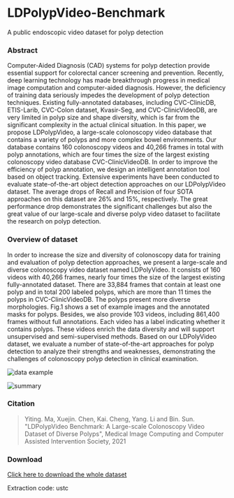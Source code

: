 # LDPolypVideo-Benchmark
A public endoscopic video dataset for polyp detection
### Abstract
Computer-Aided Diagnosis (CAD) systems for polyp detection provide essential support for colorectal cancer screening and prevention. 
Recently, deep learning technology has made breakthrough progress in medical image computation and computer-aided diagnosis. However, the deficiency of training data seriously impedes the development of polyp detection techniques. 
Existing fully-annotated databases, including CVC-ClinicDB, ETIS-Larib, CVC-Colon dataset, Kvasir-Seg, and CVC-ClinicVideoDB, are very limited in polyp size and shape diversity, which is far from the significant complexity in the actual clinical situation. 
In this paper, we propose LDPolypVideo, a large-scale colonoscopy video database that contains a variety of polyps and more complex bowel environments. 
Our database contains 160 colonoscopy videos and 40,266 frames in total with polyp annotations, which are four times the size of the largest existing colonoscopy video database CVC-ClinicVideoDB. 
In order to improve the efficiency of polyp annotation, we design an intelligent annotation tool based on object tracking. 
Extensive experiments have been conducted to evaluate state-of-the-art object detection approaches on our LDPolypVideo dataset. The average drops of Recall and Precision of four SOTA approaches on this dataset are 26\% and 15\%, respectively. 
The great performance drop demonstrates the significant challenges but also the great value of our large-scale and diverse polyp video dataset to facilitate the research on polyp detection.

### Overview of dataset
In order to increase the size and diversity of colonoscopy data for training and evaluation of polyp detection approaches, we present a large-scale and diverse colonoscopy video dataset named LDPolyVideo.
It consists of 160 videos with 40,266 frames, nearly four times the size of the largest existing fully-annotated dataset.
There are 33,884 frames that contain at least one polyp and in total 200 labeled polyps, which are more than 11 times the polyps in CVC-ClinicVideoDB.
The polyps present more diverse morphologies.
Fig.1 shows a set of example images and the annotated masks for polyps.
Besides, we also provide 103 videos, including 861,400 frames without full annotations. Each video has a label indicating whether it contains polyps. 
These videos enrich the data diversity and will support unsupervised and semi-supervised methods.
Based on our LDPolyVideo dataset, we evaluate a number of state-of-the-art approaches for polyp detection to analyze their strengths and weaknesses, demonstrating the challenges of colonoscopy polyp detection in clinical examination.

![data example](https://github.com/dashishi/LDPolypVideo-Benchmark/blob/main/images/dataset-examples.jpg)

![summary](https://github.com/dashishi/LDPolypVideo-Benchmark/blob/main/images/summary.jpg)
### Citation
> Yiting. Ma, Xuejin. Chen, Kai. Cheng, Yang. Li and Bin. Sun. "LDPolypVideo Benchmark: A Large-scale Colonoscopy Video Dataset of Diverse Polyps", Medical Image Computing and Computer Assisted Intervention Society, 2021

### Download
[Click here to download the whole dataset](https://pan.baidu.com/s/1so6Sj1FJ87vsipWLpCSscA)

Extraction code: ustc

